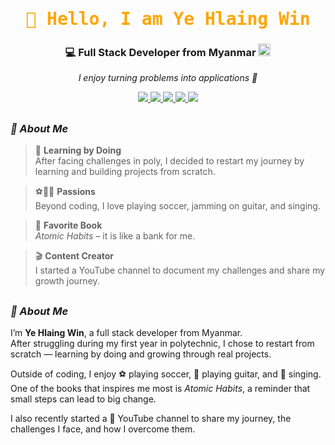 <h1 align="center">
  <samp style="color:orange">👋 Hello, I am <b>Ye Hlaing Win</b></samp>
</h1>
<h3 align="center">💻 Full Stack Developer from Myanmar <img width="20" height="20" alt="image" src="https://github.com/user-attachments/assets/f6cacc68-6712-4aea-8779-b60c33632d7b" /></h3>


<p align="center">
  <i>I enjoy turning problems into applications 🚀</i>
</p>

<p align="center">
  <a href="https://www.youtube.com/@YourChannel">
    <img src="https://img.shields.io/badge/YouTube-FF0000?style=for-the-badge&logo=youtube&logoColor=white" />
  </a>
  <a href="https://www.linkedin.com/in/yourprofile/">
    <img src="https://img.shields.io/badge/LinkedIn-0A66C2?style=for-the-badge&logo=linkedin&logoColor=white" />
  </a>
  <a href="https://www.instagram.com/yourusername/">
    <img src="https://img.shields.io/badge/Instagram-E4405F?style=for-the-badge&logo=instagram&logoColor=white" />
  </a>
  <a href="https://www.facebook.com/yourusername/">
    <img src="https://img.shields.io/badge/Facebook-1877F2?style=for-the-badge&logo=facebook&logoColor=white" />
  </a>
  <a href="mailto:youremail@gmail.com">
    <img src="https://img.shields.io/badge/Email-D14836?style=for-the-badge&logo=gmail&logoColor=white" />
  </a>
</p>


## 
<h3><i> 🙋 About Me </i></h3> 

> 🚀 **Learning by Doing**  
After facing challenges in poly, I decided to restart my journey by learning and building projects from scratch.  

> ⚽🎸🎤 **Passions**  
Beyond coding, I love playing soccer, jamming on guitar, and singing.  

> 📙 **Favorite Book**  
*Atomic Habits* – it is like a bank for me.  

> 🎬 **Content Creator**  
I started a YouTube channel to document my challenges and share my growth journey.  


## <h3><i>🙋 About Me</i></h3>

I’m **Ye Hlaing Win**, a full stack developer from Myanmar.  
After struggling during my first year in polytechnic, I chose to restart from scratch — learning by doing and growing through real projects.  

Outside of coding, I enjoy ⚽ playing soccer, 🎸 playing guitar, and 🎤 singing.  
One of the books that inspires me most is *Atomic Habits*, a reminder that small steps can lead to big change.  

I also recently started a 🎥 YouTube channel to share my journey, the challenges I face, and how I overcome them.  
